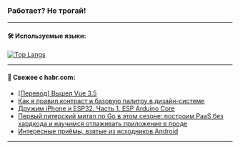 ### Работает? Не трогай!

---
<!--
#### 🛠️ Technical stack:

![Java](https://img.shields.io/badge/Java-informational?logo=Oracle&style=flat&logoColor=white&color=FF4500)
![Kotlin](https://img.shields.io/badge/Kotlin-informational?logo=Kotlin&style=flat&logoColor=white&color=774D97)
![TS](https://img.shields.io/badge/TypeScript-informational?logo=typeScript&style=flat&logoColor=black&color=017acc)
![Python](https://img.shields.io/badge/Python-informational?logo=Python&style=flat&logoColor=black&color=ffdd54) <br>
![Spring](https://img.shields.io/badge/Spring-informational?logo=Spring&style=flat&logoColor=white&color=6DB33F) 
![SpringBoot](https://img.shields.io/badge/SpringBoot-informational?logo=SpringBoot&style=flat&logoColor=white&color=6DB33F)
![Nest](https://img.shields.io/badge/NestJS-informational?logo=NestJS&style=flat&logoColor=white&color=E0234E) 
![NodeJS](https://img.shields.io/badge/NodeJS-informational?logo=node.js&style=flat&logoColor=white&color=70A760)<br>
![PostgreSQL](https://img.shields.io/badge/PostgreSQL-informational?logo=PostgreSQL&style=flat&logoColor=white&color=DAA520)
![MongoDB](https://img.shields.io/badge/MongoDB-informational?logo=MongoDB&style=flat&logoColor=white&color=870000)
![Apache](https://img.shields.io/badge/Apache-informational?logo=apache&style=flat&logoColor=white&color=f74e28)

___ 
-->

#### 🛠️ Используемые языки:

[![Top Langs](https://github-readme-stats-u2qms2cxw-advtsettinggmailcoms-projects.vercel.app/api/top-langs/?username=zloylis&langs_count=10&hide_title=true&title_color=e6edf3&size_weight=0.5&count_weight=0.5&layout=compact&hide_progress=true&hide_border=true&theme=dracula)](https://github.com/zloylis)

<!---


####  :octocat:&nbsp;&nbsp; Статистика:

![GitHub stats](https://github-readme-stats-u2qms2cxw-advtsettinggmailcoms-projects.vercel.app/api?username=zloylis&show_icons=true&hide_border=true&theme=dracula&title_color=e6edf3&include_all_commits=true&count_private=true&hide_rank=false&hide_title=true&rank_icon=github)
-->
---

#### 💬 Свежее с habr.com:

<!-- BLOG-POST-LIST:START -->
- [[Перевод] Вышел Vue 3.5](https://habr.com/ru/articles/840806/?utm_source=habrahabr&utm_medium=rss&utm_campaign=840806)
- [Как я правил контраст и базовую палитру в дизайн-системе](https://habr.com/ru/articles/840804/?utm_source=habrahabr&utm_medium=rss&utm_campaign=840804)
- [Дружим iPhone и ESP32. Часть 1. ESP Arduino Core](https://habr.com/ru/articles/840784/?utm_source=habrahabr&utm_medium=rss&utm_campaign=840784)
- [Первый питерский митап по Go в этом сезоне: построим PaaS без хардкода и научимся отлаживать приложение в проде](https://habr.com/ru/companies/yadro/articles/840688/?utm_source=habrahabr&utm_medium=rss&utm_campaign=840688)
- [Интересные приёмы, взятые из исходников Android](https://habr.com/ru/companies/ruvds/articles/838330/?utm_source=habrahabr&utm_medium=rss&utm_campaign=838330)
<!-- BLOG-POST-LIST:END -->

---
